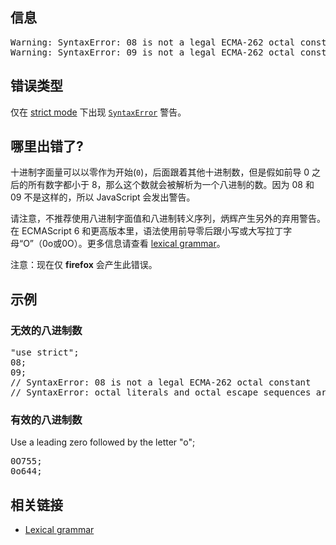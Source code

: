 ## 信息

<pre class="syntaxbox">Warning: SyntaxError: 08 is not a legal ECMA-262 octal constant.
Warning: SyntaxError: 09 is not a legal ECMA-262 octal constant.
</pre>

## 错误类型

仅在 [strict mode](/zh-CN/docs/Web/JavaScript/Reference/Strict_mode) 下出现 [`SyntaxError`](/zh-CN/docs/Web/JavaScript/Reference/Global_Objects/SyntaxError "SyntaxError 对象代表尝试解析语法上不合法的代码的错误.") 警告。

## 哪里出错了?

十进制字面量可以以零作为开始(`0`)，后面跟着其他十进制数，但是假如前导 0 之后的所有数字都小于 8，那么这个数就会被解析为一个八进制的数。因为 08 和 09 不是这样的，所以 JavaScript 会发出警告。

请注意，不推荐使用八进制字面值和八进制转义序列，炳辉产生另外的弃用警告。 在 ECMAScript 6 和更高版本里，语法使用前导零后跟小写或大写拉丁字母“O”（0o或0O）。更多信息请查看 [lexical grammar](/zh-CN/docs/Web/JavaScript/Reference/Lexical_grammar#Octal)。

<div class="note">

注意：现在仅 **firefox** 会产生此错误。

</div>

## 示例

### 无效的八进制数

<pre class="brush: js example-bad">"use strict";
08;
09;
// SyntaxError: 08 is not a legal ECMA-262 octal constant
// SyntaxError: octal literals and octal escape sequences are deprecated</pre>

### 有效的八进制数

Use a leading zero followed by the letter "o";

<pre class="brush: js example-good">0O755;
0o644;
</pre>

## 相关链接

*   [Lexical grammar](/zh-CN/docs/Web/JavaScript/Reference/Lexical_grammar#Octal)